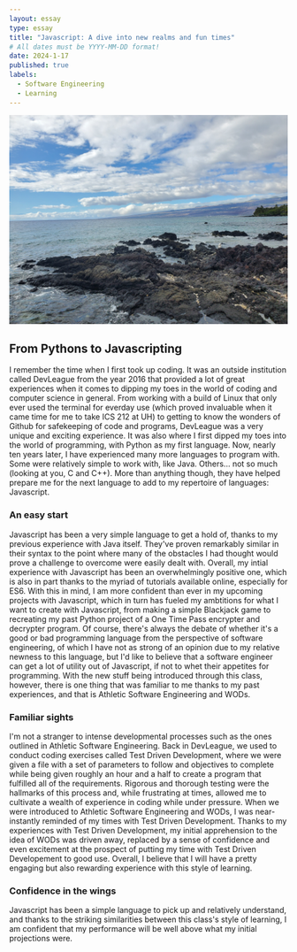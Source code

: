 ```yaml
---
layout: essay
type: essay
title: "Javascript: A dive into new realms and fun times"
# All dates must be YYYY-MM-DD format!
date: 2024-1-17
published: true
labels:
  - Software Engineering
  - Learning
---
```

![image](https://github.com/TristanYousufLeo/TristanYousufLeo.github.io/blob/main/img/javascript/20210613_161303%20(1).jpg)
## From Pythons to Javascripting

I remember the time when I first took up coding. It was an outside institution called DevLeague from the year 2016 that provided a lot of great experiences when it comes to dipping my toes in the world of coding and computer science in general. From working with a build of Linux that only ever used the terminal for everday use (which proved invaluable when it came time for me to take ICS 212 at UH) to getting to know the wonders of Github for safekeeping of code and programs, DevLeague was a very unique and exciting experience. It was also where I first dipped my toes into the world of programming, with Python as my first language. Now, nearly ten years later, I have experienced many more languages to program with. Some were relatively simple to work with, like Java. Others... not so much (looking at you, C and C++). More than anything though, they have helped prepare me for the next language to add to my repertoire of languages: Javascript.

### An easy start

Javascript has been a very simple language to get a hold of, thanks to my previous experience with Java itself. They've proven remarkably similar in their syntax to the point where many of the obstacles I had thought would prove a challenge to overcome were easily dealt with. Overall, my intial experience with Javascript has been an overwhelmingly positive one, which is also in part thanks to the myriad of tutorials available online, especially for ES6. With this in mind, I am more confident than ever in my upcoming projects with Javascript, which in turn has fueled my ambtitions for what I want to create with Javascript, from making a simple Blackjack game to recreating my past Python project of a One Time Pass encrypter and decrypter program. Of course, there's always the debate of whether it's a good or bad programming language from the perspective of software engineering, of which I have not as strong of an opinion due to my relative newness to this language, but I'd like to believe that a software engineer can get a lot of utility out of Javascript, if not to whet their appetites for programming. With the new stuff being introduced through this class, however, there is one thing that was familiar to me thanks to my past experiences, and that is Athletic Software Engineering and WODs.

### Familiar sights

I'm not a stranger to intense developmental processes such as the ones outlined in Athletic Software Engineering. Back in DevLeague, we used to conduct coding exercises called Test Driven Development, where we were given a file with a set of parameters to follow and objectives to complete while being given roughly an hour and a half to create a program that fulfilled all of the requirements. Rigorous and thorough testing were the hallmarks of this process and, while frustrating at times, allowed me to cultivate a wealth of experience in coding while under pressure. When we were introduced to Athletic Software Engineering and WODs, I was near-instantly reminded of my times with Test Driven Development. Thanks to my experiences with Test Driven Development, my initial apprehension to the idea of WODs was driven away, replaced by a sense of confidence and even excitement at the prospect of putting my time with Test Driven Developement to good use. Overall, I believe that I will have a pretty engaging but also rewarding experience with this style of learning.

### Confidence in the wings

Javascript has been a simple language to pick up and relatively understand, and thanks to the striking similarities between this class's style of learning, I am confident that my performance will be well above what my initial projections were.
